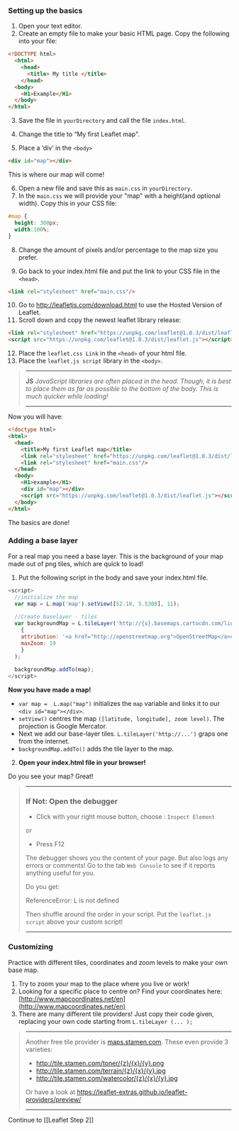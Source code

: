 ### Setting up the basics 

1. Open your text editor.
2. Create an empty file to make your basic HTML page. Copy the following into your file:

``` html
<!DOCTYPE html>
  <html>
    <head>
      <title> My title </title>
    </head>
  <body>
    <H1>Example</H1>
  </body>
</html>
```

3. Save the file in `yourDirectory` and call the file `index.html`.

4. Change the title to “My first Leaflet map".
5. Place a ‘div’ in the `<body>` 

``` html
<div id="map"></div>
```
This is where our map will come!

6. Open a new file and save this as `main.css` in `yourDirectory`. 
7. In the `main.css` we will provide your "map" with a height(and optional width). Copy this in your CSS file:

``` css
#map { 
  height: 300px; 
  width:100%;
} 
```
8. Change the amount of pixels and/or percentage to the map size you prefer.

9. Go back to your index.html file and put the link to your CSS file in the `<head>`.

``` html
<link rel="stylesheet" href="main.css"/>
```

10. Go to http://leafletjs.com/download.html to use the Hosted Version of Leaflet.
11. Scroll down and copy the newest leaflet library release:

``` html
<link rel="stylesheet" href="https://unpkg.com/leaflet@1.0.3/dist/leaflet.css" />
<script src="https://unpkg.com/leaflet@1.0.3/dist/leaflet.js"></script>
```
12. Place the `leaflet.css Link` in the `<head>` of your html file.
13. Place the `leaflet.js script` library in the `<body>`. 

> ***
> **JS** *JavaScript libraries are often placed in the head. Though, it is best to place them as far as possible to the bottom of the body. This is much quicker while loading!*
> ***

Now you will have:

``` html
<!doctype html>
<html>
  <head>
    <title>My first Leaflet map</title>  
    <link rel="stylesheet" href="https://unpkg.com/leaflet@1.0.3/dist/leaflet.css" />
    <link rel="stylesheet" href="main.css"/>
  </head>   
  <body>
    <H1>example</H1>
    <div id="map"></div>
    <script src="https://unpkg.com/leaflet@1.0.3/dist/leaflet.js"></script>
  </body>
</html>
```
The basics are done! 

### Adding a base layer

For a real map you need a base layer. This is the background of your map made out of png tiles, which are quick to load!

1. Put the following script in the body and save your index.html file. 

``` js
<script>
  //initialize the map         
  var map = L.map('map').setView([52.18, 5.5308], 11);
  
  //Create baselayer - tiles         
  var backgroundMap = L.tileLayer('http://{s}.basemaps.cartocdn.com/light_all/{z}/{x}/{y}.png',
    {
    attribution: '<a href="http://openstreetmap.org">OpenStreetMap</a>contributors, <a href="http://creativecommons.org/licenses/by-sa/2.0/">CC-BY-SA</a>',
    maxZoom: 19
    }
  );
  
  backgroundMap.addTo(map);
</script>
``` 

**Now you have made a map!**

* `var map =  L.map("map")` initializes the `map` variable and links it to our `<div id="map"></div>`.
* `setView()` centres the map `([latitude, longitude], zoom level)`. The projection is Google Mercator. 
* Next we add our base-layer tiles. `L.tileLayer('http://...')` graps one from the internet. 
* `backgroundMap.addTo()` adds the tile layer to the map.

2. **Open your index.html file in your browser!**

Do you see your map? Great! 

> ***
> ### If Not: Open the debugger 
>
> * Click with your right mouse button, choose : `Inspect Element`
> 
> or 
> 
> * Press F12
> 
> The debugger shows you the content of your page. But also logs any errors or comments! 
> Go to the tab `Web Console` to see if it reports anything useful for you.
> 
> Do you get:
> 
  > ReferenceError: L is not defined
> 
> Then shuffle around the order in your script. Put the `leaflet.js script` above your custom script!
> ***

### Customizing

Practice with different tiles, coordinates and zoom levels to make your own base map. 

1. Try to zoom your map to the place where you live or work! 
2. Looking for a specific place to centre on? Find your coordinates here: [http://www.mapcoordinates.net/en](http://www.mapcoordinates.net/en)
3. There are many different tile providers! Just copy their code given, replacing your own code starting from `L.tileLayer (... );`

> ***
> Another free tile provider is [maps.stamen.com](maps.stamen.com). These even provide 3 varieties:
> 
  > * http://tile.stamen.com/toner/{z}/{x}/{y}.png
  > * http://tile.stamen.com/terrain/{z}/{x}/{y}.jpg
  > * http://tile.stamen.com/watercolor/{z}/{x}/{y}.jpg
> 
> Or have a look at https://leaflet-extras.github.io/leaflet-providers/preview/ 
> *** 



Continue to [[Leaflet Step 2]]